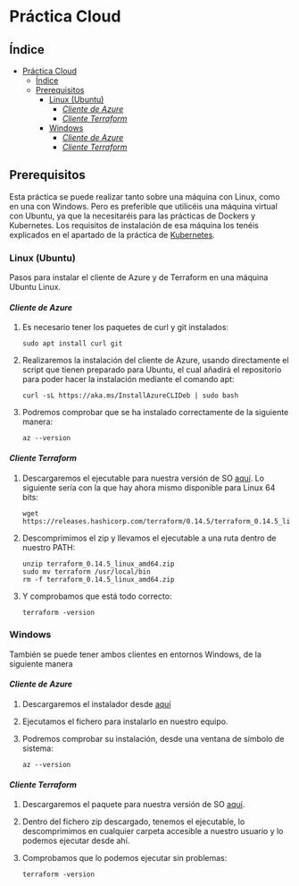 # Práctica Cloud

## Índice
- [Práctica Cloud](#práctica-cloud)
  - [Índice](#índice)
  - [Prerequisitos](#prerequisitos)
    - [Linux (Ubuntu)](#linux-ubuntu)
      - [*Cliente de Azure*](#cliente-de-azure)
      - [*Cliente Terraform*](#cliente-terraform)
    - [Windows](#windows)
      - [*Cliente de Azure*](#cliente-de-azure-1)
      - [*Cliente Terraform*](#cliente-terraform-1)

## Prerequisitos

Esta práctica se puede realizar tanto sobre una máquina con Linux, como en una con Windows. Pero es preferible que utilicéis una máquina virtual con Ubuntu, ya que la necesitaréis para las prácticas de Dockers y Kubernetes. Los requisitos de instalación de esa máquina los tenéis explicados en el apartado de la práctica de [Kubernetes](https://github.com/evtsrc/kubernetes#práctica-kubernetes).

### Linux (Ubuntu)

Pasos para instalar el cliente de Azure y de Terraform en una máquina Ubuntu Linux.

#### *Cliente de Azure*

1. Es necesario tener los paquetes de curl y git instalados:

    ```
    sudo apt install curl git
    ```

2. Realizaremos la instalación del cliente de Azure, usando directamente el script que tienen preparado para Ubuntu, el cual añadirá el repositorio para poder hacer la instalación mediante el comando apt:

    ```
    curl -sL https://aka.ms/InstallAzureCLIDeb | sudo bash
    ```

3. Podremos comprobar que se ha instalado correctamente de la siguiente manera:

    ```
    az --version
    ```

#### *Cliente Terraform*

1. Descargaremos el ejecutable para nuestra versión de SO [aquí](https://www.terraform.io/downloads.html). Lo siguiente sería con la que hay ahora mismo disponible para Linux 64 bits:

    ```
    wget https://releases.hashicorp.com/terraform/0.14.5/terraform_0.14.5_linux_amd64.zip
    ```
2. Descomprimimos el zip y llevamos el ejecutable a una ruta dentro de nuestro PATH:

    ```
    unzip terraform_0.14.5_linux_amd64.zip
    sudo mv terraform /usr/local/bin
    rm -f terraform_0.14.5_linux_amd64.zip
    ```
3. Y comprobamos que está todo correcto:

    ```
    terraform -version
    ```

### Windows

También se puede tener ambos clientes en entornos Windows, de la siguiente manera

#### *Cliente de Azure*

1. Descargaremos el instalador desde [aquí](https://aka.ms/installazurecliwindows)
   
2. Ejecutamos el fichero para instalarlo en nuestro equipo.
   
3. Podremos comprobar su instalación, desde una ventana de símbolo de sistema:
   
   ```
   az --version
   ```

#### *Cliente Terraform*

1. Descargaremos el paquete para nuestra versión de SO [aquí](https://www.terraform.io/downloads.html).
2. Dentro del fichero zip descargado, tenemos el ejecutable, lo descomprimimos en cualquier carpeta accesible a nuestro usuario y lo podemos ejecutar desde ahí.
3. Comprobamos que lo podemos ejecutar sin problemas:

    ```
    terraform -version
    ```